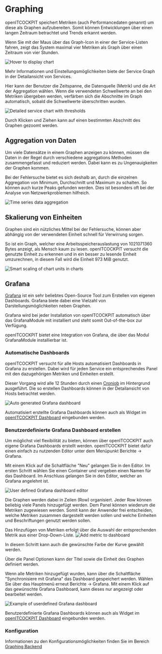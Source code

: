 # Graphing

openITCOCKPIT speichert Metriken (auch Performancedaten genannt) um diese als Graphen aufzubereiten. Somit können
Entwicklungen über einen langen Zeitraum betrachtet und Trends erkannt werden.

Wenn Sie mit der Maus über das Graph-Icon in einer der Service-Listen fahren, zeigt das System maximal vier Metriken
als Graph über einen Zeitraum von vier Stunden.

![Hover to display chart](/images/monitoring-hover-graphs.png)

Mehr Informationen und Einstellungsmöglichkeiten biete der Service Graph in der Detailansicht von Services.

Hier kann der Benutzer die Zeitspanne, die Datenquelle (Metrik) und die Art der Aggregation wählen. Wenn die verwendeten Schwellwerte
an bei den Metriken übergeben werden, verfärben sich die Abschnitte im Graph automatisch, sobald die Schwellwerte überschritten wurden.

![Detailed service chart with thresholds](/images/detailed-chart-with-thresholds.png)

Durch Klicken und Ziehen kann auf einen bestimmten Abschnitt des Graphen gezoomt werden.

## Aggregation von Daten

Um viele Datensätze in einem Graphen anzeigen zu können, müssen die Daten in der Regel durch verschiedene aggregations Methoden
zusammengefasst und reduziert werden. Dabei kann es zu Ungenauigkeiten der Graphen kommen.

Bei der Fehlersuche bietet es sich deshalb an, durch die einzelnen Aggregation von Minimum, Durchschnitt und Maximum zu schalten.
So können auch kurze Peaks gefunden werden. Dies ist besonders oft bei der Analyse von Netzwerkproblemen hilfreich.

![Time series data aggregation](/images/chart-aggregation.jpg)

## Skalierung von Einheiten
Graphen sind ein nützliches Mittel bei der Fehlersuche, können aber abhängig von der verwendeten Einheit schnell für Verwirrung sorgen.

So ist ein Graph, welcher eine Arbeitsspeicherauslastung von 1021071360 Bytes anzeigt, als Mensch kaum zu lesen.
openITCOCKPIT versucht die genutzte Einheit zu erkennen und in ein besser zu lesende Einheit umzurechnen, in diesem Fall wird
die Einheit 973 MiB genutzt.

![Smart scaling of chart units in charts](/images/smart-unit-scaling-charts.jpg)

## Grafana

[Grafana](https://grafana.com/) ist ein sehr beliebtes Open-Source Tool zum Erstellen von eigenen Dashboards. Grafana
biete dabei eine Vielzahl von Darstellungsmöglichkeiten neben Graphen.

Grafana wird bei jeder Installation von openITCOCKPIT automatisch über das GrafanaModule mit installiert und steht somit
Out-of-the-box zur Verfügung.

openITCOCKPIT bietet eine Integration von Grafana, die über das Modul GrafanaModule installierbar ist.

### Automatische Dashboards
openITCOCKPIT versucht für alle Hosts automatisiert Dashboards in Grafana zu erstellen. Dabei wird für jeden Service
ein entsprechendes Panel mit den dazugehörigen Metriken und Einheiten erstellt.

Dieser Vorgang wird alle 12 Stunden durch einen [Cronjob](/configuration/cronjobs/) im Hintergrund ausgeführt.
Die so erstellen Dashboards können in der Detailansicht von Hosts betrachtet werden.

![Auto generated Grafana dashboard](/images/auto-generated-grafana-dashboard.png)

Automatisiert erstellte Grafana Dashboards können auch als Widget im [openITCOCKPIT Dashboard](/monitoring/dashboard/) eingebunden werden.


### Benutzerdefinierte Grafana Dashboard erstellen
Um möglichst viel flexibilität zu bieten, können über openITCOCKPIT auch eigene Grafana Dashboards erstellt werden. openITCOCKPIT
bietet dafür einen einfach zu nutzenden Editor unter dem Menüpunkt Berichte → Grafana.

Mit einem Klick auf die Schaltfläche "Neu" gelangen Sie in den Editor.
Im ersten Schritt wählen Sie einen Container und vergeben einen Namen für das Dashboard. Im Anschluss gelangen Sie in den Editor,
welcher an Grafana angelehnt ist.

![User defined Grafana dashboard editor](/images/user-defined-grafana-dashboard-editor.png)

Die Graphen werden dabei in Zeilen (Row) organisiert. Jeder Row können beliebig viele Panels hinzugefügt werden.
Dem Panel können wiederum die Metriken zugewiesen werden. Somit kann der Anwender frei entscheiden, welche Metriken
zusammen dargestellt werden sollen und welche Einheiten und Beschriftungen genutzt werden sollen.

Das Hinzufügen von Metriken erfolgt über die Auswahl der entsprechenden Metrik aus einer Drop-Down-Liste.
![Add metric to dashboard](/images/add-metric-to-dashboard.png)

In diesem Schritt kann auch die gewünschte Farbe der Kurve gewählt werden.

Über die Panel Optionen kann der Titel sowie die Einheit des Graphen definiert werden.

Wenn alle Metriken hinzugefügt wurden, kann über die Schaltfläche "Synchronisiere mit Grafana" das Dashboard gespeichert werden.
Wählen Sie über das Hauptmenü erneut Berichte → Grafana. Mit einem Klick auf das gewünschte Grafana Dashboard, kann dieses
nur angezeigt oder bearbeitet werden.

![Example of userdefined Grafana dashboard](/images/example-of-userdefined-grafana-dashboard.png)


Benutzerdefinierte Grafana Dashboards können auch als Widget im [openITCOCKPIT Dashboard](/monitoring/dashboard/) eingebunden werden.

### Konfiguration

Informationen zu den Konfigurationsmöglichkeiten finden Sie im Bereich [Graphing Backend](/additional/graphing-backend/)

